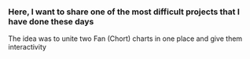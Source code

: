 ### Here, I want to share one of the most difficult projects that I have done these days

The idea was to unite two Fan (Chort) charts in one place and give them interactivity
